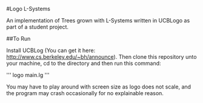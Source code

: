 #Logo L-Systems

An implementation of Trees grown with L-Systems written in UCBLogo as part of a student project.

##To Run

Install UCBLog (You can get it here: http://www.cs.berkeley.edu/~bh/announce).
Then clone this repository unto your machine, cd to the directory and then run this command:

'''
logo main.lg
'''

You may have to play around with screen size as logo does not scale, and the program may crash
occasionally for no explainable reason.